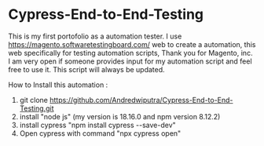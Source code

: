 # Cypress-End-to-End-Testing
This is my first portofolio as a automation tester. I use https://magento.softwaretestingboard.com/ web to create a automation, this web specifically for testing automation scripts, Thank you for Magento, inc. I am very open if someone provides input for my automation script and feel free to use it. This script will always be updated.

How to Install this automation :
1. git clone https://github.com/Andredwiputra/Cypress-End-to-End-Testing.git
2. install "node js" (my version is 18.16.0 and npm version 8.12.2)
3. install cypress "npm install cypress --save-dev"
4. Open cypress with command "npx cypress open"
